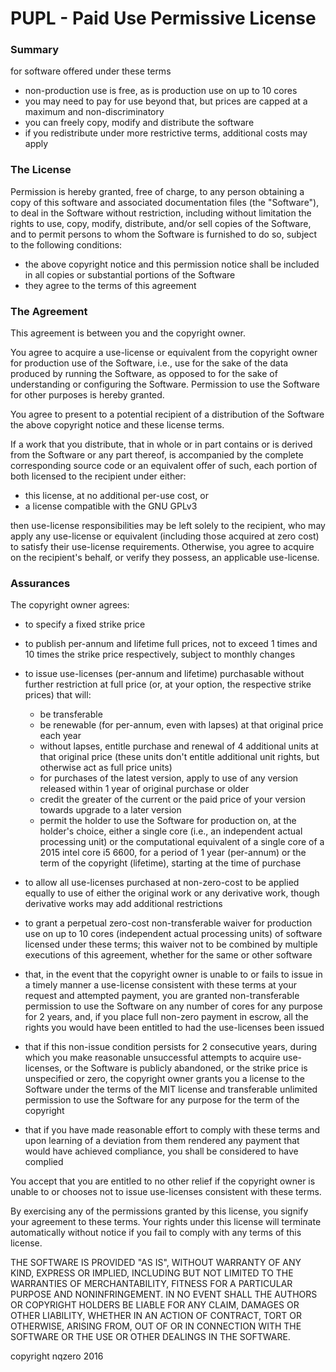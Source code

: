 # PUPL - Paid Use Permissive License

### Summary
for software offered under these terms
- non-production use is free, as is production use on up to 10 cores
- you may need to pay for use beyond that, but prices are capped at a maximum and non-discriminatory
- you can freely copy, modify and distribute the software
- if you redistribute under more restrictive terms, additional costs may apply


### The License

Permission is hereby granted, free of charge, to any person obtaining a copy of this software and associated documentation files (the "Software"), to deal in the Software without restriction, including without limitation the rights to use, copy, modify, distribute, and/or sell copies of the Software, and to permit persons to whom the Software is furnished to do so, subject to the following conditions:

- the above copyright notice and this permission notice shall be included in all copies or substantial portions of the Software
- they agree to the terms of this agreement


### The Agreement
This agreement is between you and the copyright owner.

You agree to acquire a use-license or equivalent from the copyright owner for production use of the Software, i.e., use for the sake of the data produced by running the Software, as opposed to for the sake of understanding or configuring the Software. Permission to use the Software for other purposes is hereby granted.

You agree to present to a potential recipient of a distribution of the Software the above copyright notice and these license terms.

If a work that you distribute, that in whole or in part contains or is derived from the Software or any part thereof, is accompanied by the complete corresponding source code or an equivalent offer of such, each portion of both licensed to the recipient under either:
 - this license, at no additional per-use cost, or
 - a license compatible with the GNU GPLv3

then use-license responsibilities may be left solely to the recipient, who may apply any use-license or equivalent (including those acquired at zero cost) to satisfy their use-license requirements.
Otherwise, you agree to acquire on the recipient's behalf, or verify they possess, an applicable use-license.



### Assurances
The copyright owner agrees:
- to specify a fixed strike price
- to publish per-annum and lifetime full prices, not to exceed 1 times and 10 times the strike price respectively, subject to monthly changes
- to issue use-licenses (per-annum and lifetime) purchasable without further restriction at full price (or, at your option, the respective strike prices) that will:
    - be transferable
    - be renewable (for per-annum, even with lapses) at that original price each year
    - without lapses, entitle purchase and renewal of 4 additional units at that original price (these units don't entitle additional unit rights, but otherwise act as full price units)
    - for purchases of the latest version, apply to use of any version released within 1 year of original purchase or older
    - credit the greater of the current or the paid price of your version towards upgrade to a later version
    - permit the holder to use the Software for production on, at the holder's choice, either a single core (i.e., an independent actual processing unit) or the computational equivalent of a single core of a 2015 intel core i5 6600, for a period of 1 year (per-annum) or the term of the copyright (lifetime), starting at the time of purchase
- to allow all use-licenses purchased at non-zero-cost to be applied equally to use of either the original work or any derivative work, though derivative works may add additional restrictions

- to grant a perpetual zero-cost non-transferable waiver for production use on up to 10 cores (independent actual processing units) of software licensed under these terms; this waiver not to be combined by multiple executions of this agreement, whether for the same or other software

- that, in the event that the copyright owner is unable to or fails to issue in a timely manner a use-license consistent with these terms at your request and attempted payment, you are granted non-transferable permission to use the Software on any number of cores for any purpose for 2 years,
and, if you place full non-zero payment in escrow, all the rights you would have been entitled to had the use-licenses been issued

- that if this non-issue condition persists for 2 consecutive years, during which you make reasonable unsuccessful attempts to acquire use-licenses, or the Software is publicly abandoned, or the strike price is unspecified or zero, the copyright owner grants you a license to the Software under the terms of the MIT license and transferable unlimited permission to use the Software for any purpose for the term of the copyright

- that if you have made reasonable effort to comply with these terms and upon learning of a deviation from them rendered any payment that would have achieved compliance, you shall be considered to have complied


You accept that you are entitled to no other relief if the copyright owner is unable to or chooses not to issue use-licenses consistent with these terms.

By exercising any of the permissions granted by this license, you signify your agreement to these terms.
Your rights under this license will terminate automatically without notice if you fail to comply with any terms of this license.

THE SOFTWARE IS PROVIDED "AS IS", WITHOUT WARRANTY OF ANY KIND, EXPRESS OR IMPLIED, INCLUDING BUT NOT LIMITED TO THE WARRANTIES OF MERCHANTABILITY, FITNESS FOR A PARTICULAR PURPOSE AND NONINFRINGEMENT. IN NO EVENT SHALL THE AUTHORS OR COPYRIGHT HOLDERS BE LIABLE FOR ANY CLAIM, DAMAGES OR OTHER LIABILITY, WHETHER IN AN ACTION OF CONTRACT, TORT OR OTHERWISE, ARISING FROM, OUT OF OR IN CONNECTION WITH THE SOFTWARE OR THE USE OR OTHER DEALINGS IN THE SOFTWARE.



copyright nqzero 2016
